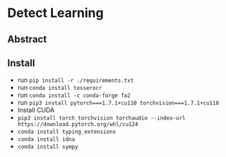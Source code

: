# Detect Learning

## Abstract


## Install

- run `pip install -r ./requirements.txt`
- run `conda install tesserocr`
- run `conda install -c conda-forge fa2`
- run `pip3 install pytorch===1.7.1+cu110 torchvision===1.7.1+cu110`
- Install CUDA 
- `pip3 install torch torchvision torchaudio --index-url https://download.pytorch.org/whl/cu124`
- `conda install typing_extensions`
- `conda install idna`
- `conda install sympy`